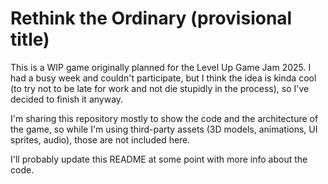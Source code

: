 # Rethink the Ordinary (provisional title)

This is a WIP game originally planned for the Level Up Game Jam 2025. I had a busy week and couldn't participate, but I think the idea is kinda cool (to try not to be late for work and not die stupidly in the process), so I've decided to finish it anyway.

I'm sharing this repository mostly to show the code and the architecture of the game, so while I'm using third-party assets (3D models, animations, UI sprites, audio), those are not included here.

I'll probably update this README at some point with more info about the code.
